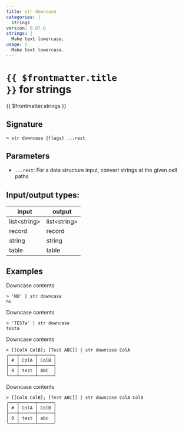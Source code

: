 ```yaml
---
title: str downcase
categories: |
  strings
version: 0.87.0
strings: |
  Make text lowercase.
usage: |
  Make text lowercase.
---
```

<!-- This file is automatically generated. Please edit the command in https://github.com/nushell/nushell instead. -->

# <code>{{ $frontmatter.title }}</code> for strings

<div class='command-title'>{{ $frontmatter.strings }}</div>

## Signature

```> str downcase {flags} ...rest```

## Parameters

 -  `...rest`: For a data structure input, convert strings at the given cell paths


## Input/output types:

| input        | output       |
| ------------ | ------------ |
| list\<string\> | list\<string\> |
| record       | record       |
| string       | string       |
| table        | table        |
## Examples

Downcase contents
```nu
> 'NU' | str downcase
nu
```

Downcase contents
```nu
> 'TESTa' | str downcase
testa
```

Downcase contents
```nu
> [[ColA ColB]; [Test ABC]] | str downcase ColA
╭───┬──────┬──────╮
│ # │ ColA │ ColB │
├───┼──────┼──────┤
│ 0 │ test │ ABC  │
╰───┴──────┴──────╯

```

Downcase contents
```nu
> [[ColA ColB]; [Test ABC]] | str downcase ColA ColB
╭───┬──────┬──────╮
│ # │ ColA │ ColB │
├───┼──────┼──────┤
│ 0 │ test │ abc  │
╰───┴──────┴──────╯

```
